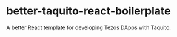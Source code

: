 # better-taquito-react-boilerplate
A better React template for developing Tezos DApps with Taquito.
